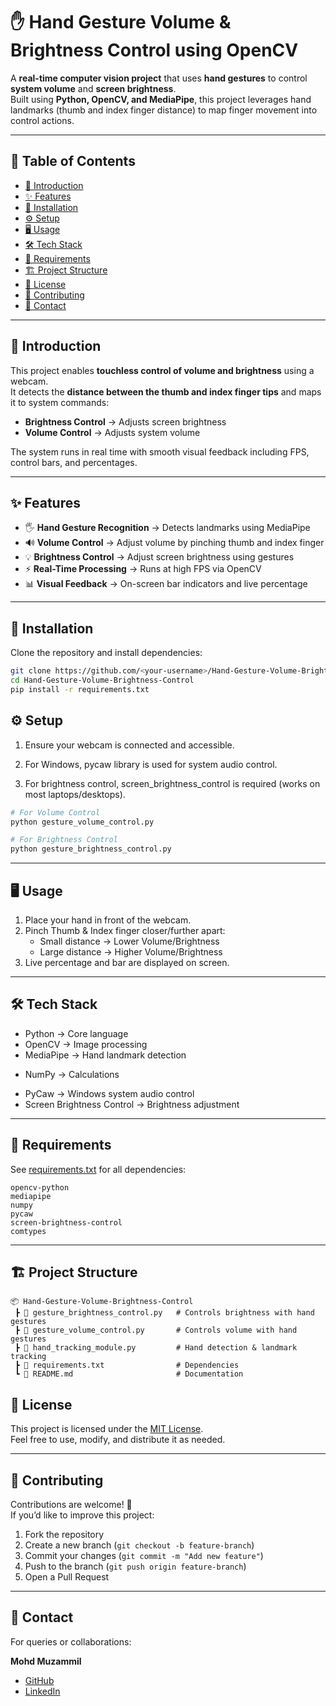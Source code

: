 # ✋ Hand Gesture Volume & Brightness Control using OpenCV  

A **real-time computer vision project** that uses **hand gestures** to control **system volume** and **screen brightness**.  
Built using **Python, OpenCV, and MediaPipe**, this project leverages hand landmarks (thumb and index finger distance) to map finger movement into control actions.  

---

## 📑 Table of Contents  

- [📖 Introduction](#-introduction)  
- [✨ Features](#-features)  
- [🚀 Installation](#-installation)  
- [⚙️ Setup](#️-setup)  
- [🖥️ Usage](#️-usage)  
- [🛠️ Tech Stack](#-tech-stack)  
- [📌 Requirements](#-requirements)  
- [🏗️ Project Structure](#️-project-structure)  
- [📄 License](#-license)  
- [🤝 Contributing](#-contributing)  
- [📧 Contact](#-contact)  

---

## 📖 Introduction  

This project enables **touchless control of volume and brightness** using a webcam.  
It detects the **distance between the thumb and index finger tips** and maps it to system commands:  

- **Brightness Control** → Adjusts screen brightness  
- **Volume Control** → Adjusts system volume  

The system runs in real time with smooth visual feedback including FPS, control bars, and percentages.  

---

## ✨ Features  

- 🖐️ **Hand Gesture Recognition** → Detects landmarks using MediaPipe  
- 🔊 **Volume Control** → Adjust volume by pinching thumb and index finger  
- 💡 **Brightness Control** → Adjust screen brightness using gestures  
- ⚡ **Real-Time Processing** → Runs at high FPS via OpenCV  
- 📊 **Visual Feedback** → On-screen bar indicators and live percentage  

---

## 🚀 Installation  

Clone the repository and install dependencies:  

```bash
git clone https://github.com/<your-username>/Hand-Gesture-Volume-Brightness-Control.git
cd Hand-Gesture-Volume-Brightness-Control
pip install -r requirements.txt
```

## ⚙️ Setup

1. Ensure your webcam is connected and accessible.

2. For Windows, pycaw library is used for system audio control.

3. For brightness control, screen_brightness_control is required (works on most laptops/desktops).

```bash
# For Volume Control
python gesture_volume_control.py

# For Brightness Control
python gesture_brightness_control.py

```

---

## 🖥️ Usage

1. Place your hand in front of the webcam.
2. Pinch Thumb & Index finger closer/further apart:
   * Small distance → Lower Volume/Brightness
   * Large distance → Higher Volume/Brightness
3. Live percentage and bar are displayed on screen.
---

## 🛠️ Tech Stack

* Python → Core language
* OpenCV → Image processing
* MediaPipe → Hand landmark detection
+ NumPy → Calculations
* PyCaw → Windows system audio control
* Screen Brightness Control → Brightness adjustment

---

## 📌 Requirements

See [requirements.txt](https://github.com/Mohd-Muzammil7052/hand_gesture_volume_and_brightness_control_using_opencv/blob/main/requirements.txt) for all dependencies:

```text
opencv-python
mediapipe
numpy
pycaw
screen-brightness-control
comtypes
```

---

## 🏗️ Project Structure  

```text
📦 Hand-Gesture-Volume-Brightness-Control
 ┣ 📜 gesture_brightness_control.py   # Controls brightness with hand gestures
 ┣ 📜 gesture_volume_control.py       # Controls volume with hand gestures
 ┣ 📜 hand_tracking_module.py         # Hand detection & landmark tracking
 ┣ 📜 requirements.txt                # Dependencies
 ┗ 📜 README.md                       # Documentation

```

## 📄 License  

This project is licensed under the [MIT License](https://opensource.org/license/mit).  
Feel free to use, modify, and distribute it as needed.

---

## 🤝 Contributing  

Contributions are welcome! 🎉  
If you’d like to improve this project:  

1. Fork the repository  
2. Create a new branch (`git checkout -b feature-branch`)  
3. Commit your changes (`git commit -m "Add new feature"`)  
4. Push to the branch (`git push origin feature-branch`)  
5. Open a Pull Request  

---

## 📧 Contact  

For queries or collaborations:  

**Mohd Muzammil**  
- [GitHub](https://github.com/Mohd-Muzammil7052)  
- [LinkedIn](https://www.linkedin.com/in/mohd-muzammil-109044290/) 
